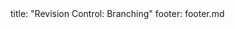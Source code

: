 <frontmatter>
title: "Revision Control: Branching"
footer: footer.md
</frontmatter>

<include src="unit-inPage-asFlat.md" boilerplate />